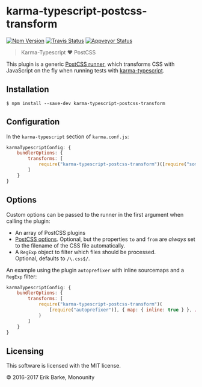 # karma-typescript-postcss-transform

<a href="https://www.npmjs.com/package/karma-typescript-postcss-transform"><img alt="Npm Version" src="https://img.shields.io/npm/v/karma-typescript-postcss-transform.svg"></a>
<a href="https://travis-ci.org/monounity/karma-typescript"><img alt="Travis Status" src="https://img.shields.io/travis/monounity/karma-typescript/master.svg?label=travis"></a>
<a href="https://ci.appveyor.com/project/monounity/karma-typescript"><img alt="Appveyor Status" src="https://img.shields.io/appveyor/ci/monounity/karma-typescript/master.svg?label=appveyor"></a>

> Karma-Typescript :heart: PostCSS

This plugin is a generic [PostCSS runner](http://postcss.org/), which transforms CSS with JavaScript on the fly when running tests with [karma-typescript](https://github.com/monounity/karma-typescript).

## Installation

```
$ npm install --save-dev karma-typescript-postcss-transform
```

## Configuration

In the `karma-typescript` section of `karma.conf.js`:

```javascript
karmaTypescriptConfig: {
    bundlerOptions: {
        transforms: [
            require("karma-typescript-postcss-transform")([require("some-plugin")])
        ]
    }
}
```

## Options

Custom options can be passed to the runner in the first argument when calling the plugin:

- An array of PostCSS plugins
- [PostCSS options](https://github.com/postcss/postcss). Optional, but the properties `to`
  and `from` are _always_ set to the filename of the CSS file automatically.
- A `RegExp` object to filter which files should be processed.<br/>
  Optional, defaults to `/\.css$/`.

An example using the plugin `autoprefixer` with inline sourcemaps and a `RegExp` filter:

```javascript
karmaTypescriptConfig: {
    bundlerOptions: {
        transforms: [
            require("karma-typescript-postcss-transform")(
                [require("autoprefixer")], { map: { inline: true } }, /\.css$/
            )
        ]
    }
}
```

## Licensing

This software is licensed with the MIT license.

© 2016-2017 Erik Barke, Monounity
